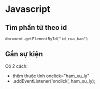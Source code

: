 # Javascript

## Tìm phần tử theo id

```
document.getElementById("id_cua_ban")
```

## Gắn sự kiện

Có 2 cách:

- thêm thuộc tính onclick="ham_xu_ly"
- .addEventListener('onclick', ham_xu_ly);
